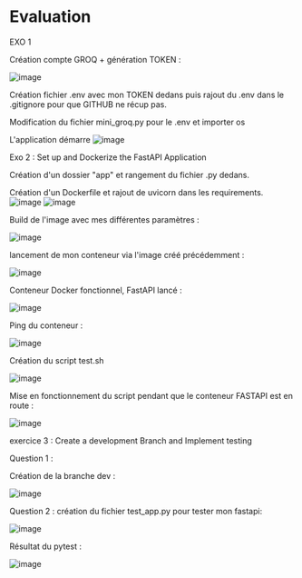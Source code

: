 # Evaluation
EXO 1 

Création compte GROQ + génération TOKEN : 

![image](https://github.com/user-attachments/assets/64ffe2ba-4832-41e0-9ee7-af96d32bfb1d)


Création fichier .env avec mon TOKEN dedans puis rajout du .env dans le .gitignore pour que GITHUB ne récup pas.

Modification du fichier mini_groq.py pour le .env et importer os

L'application démarre 
![image](https://github.com/user-attachments/assets/c367ab16-8e8e-4edb-a980-83b803ce79a2)



Exo 2 : Set up and Dockerize the FastAPI Application 

Création d'un dossier "app" et rangement du fichier .py dedans.

Création d'un Dockerfile et rajout de uvicorn dans les requirements.
![image](https://github.com/user-attachments/assets/d45bf0ef-dca4-495f-a063-8f5a27002dc3)
![image](https://github.com/user-attachments/assets/f7172536-96d5-4845-a3ee-fb185c1c26c2)

Build de l'image avec mes différentes paramètres : 

![image](https://github.com/user-attachments/assets/522a105d-11d3-42cf-ae51-78cb4140d5e6)

lancement de mon conteneur via l'image créé précédemment : 

![image](https://github.com/user-attachments/assets/ec0af669-8a4a-4871-8504-f2816aec77b7)


Conteneur Docker fonctionnel, FastAPI lancé : 

![image](https://github.com/user-attachments/assets/5f88b62b-23d2-45d5-a50e-3ab3aed60f93)

Ping du conteneur : 

![image](https://github.com/user-attachments/assets/babcf421-1fd7-4851-9743-4ea019bcbbc8)


Création du script test.sh 

![image](https://github.com/user-attachments/assets/6e84387c-05a7-4ccf-ad42-c46cf65f4161)

Mise en fonctionnement du script pendant que le conteneur FASTAPI est en route : 

![image](https://github.com/user-attachments/assets/85c751b7-5db0-4d9a-9947-3133eb2eb798)


exercice 3 : Create a development Branch and Implement testing 

Question 1 : 

Création de la branche dev : 

![image](https://github.com/user-attachments/assets/997b1f43-2533-4b4b-84fe-64b99e2a06e9)

Question 2 : création du fichier test_app.py pour tester mon fastapi:

![image](https://github.com/user-attachments/assets/b5092aa1-128a-4c4c-a6d7-7e46c6a6f30e)

Résultat du pytest : 

![image](https://github.com/user-attachments/assets/957775c0-373f-41d7-ba83-b94ab56eac3e)











